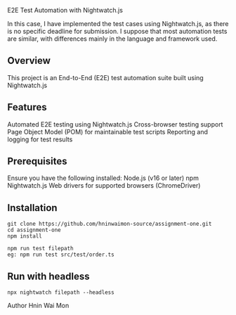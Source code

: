 E2E Test Automation with Nightwatch.js

In this case, I have implemented the test cases using Nightwatch.js, as there is no specific deadline for submission.
I suppose that most automation tests are similar, with differences mainly in the language and framework used.


## Overview
This project is an End-to-End (E2E) test automation suite built using Nightwatch.js

## Features

Automated E2E testing using Nightwatch.js
Cross-browser testing support
Page Object Model (POM) for maintainable test scripts
Reporting and logging for test results

## Prerequisites

Ensure you have the following installed:
Node.js (v16 or later)
npm
Nightwatch.js
Web drivers for supported browsers (ChromeDriver)

## Installation
```shell
git clone https://github.com/hninwaimon-source/assignment-one.git
cd assignment-one
npm install
```

```shell
npm run test filepath
eg: npm run test src/test/order.ts
```
## Run with headless

```shell
npx nightwatch filepath --headless
```

Author
Hnin Wai Mon
